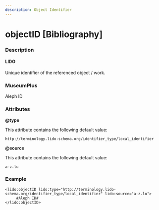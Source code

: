 ```yaml
---
description: Object Identifier
---
```


# objectID \[Bibliography\]

### Description

#### LIDO

Unique identifier of the referenced object / work.

### MuseumPlus

Aleph ID

### Attributes

**@type**

This attribute contains the following default value:

`http://terminology.lido-schema.org/identifier_type/local_identifier`

**@source**

This attribute contains the following default value:

`a-z.lu`

### Example

```markup
<lido:objectID lido:type="http://terminology.lido-schema.org/identifier_type/local_identifier" lido:source="a-z.lu">
     #Aleph ID#
</lido:objectID>
```

